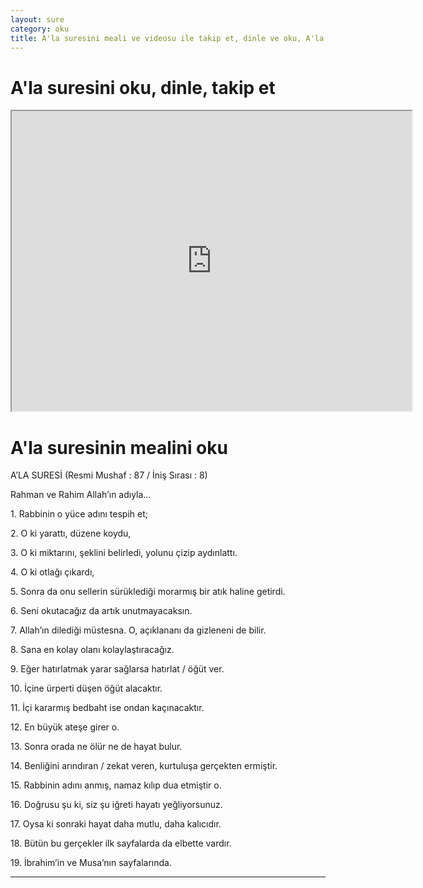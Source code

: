 ```yaml
---
layout: sure
category: oku
title: A'la suresini meali ve videosu ile takip et, dinle ve oku, A'la dinle, A'la meali.
---
```


<div class="container">
  <div class="row">
    <div class="col-lg-12">
      <h1>A'la suresini oku, dinle, takip et</h1>
      <div class="div-youtube-embed">
        <iframe width="640" height="480" src="https://www.youtube.com/embed/">frameborder="0" allowfullscreen></iframe>
      </div>
    </div>
  </div>

  <div class="row">
    <div class="col-lg-12">
      <h1>A'la suresinin mealini oku</h1>
      <div><p>A’LA SURESİ (Resmi Mushaf : 87 / İniş Sırası : 8)</p><p>Rahman ve Rahim Allah’ın adıyla…</p><p></p><p></p><p>1. Rabbinin o yüce adını tespih et;</p><p></p><p></p><p>2. O ki yarattı, düzene koydu,</p><p></p><p></p><p>3. O ki miktarını, şeklini belirledi, yolunu çizip aydınlattı.</p><p></p><p></p><p>4. O ki otlağı çıkardı,</p><p></p><p></p><p>5. Sonra da onu sellerin sürüklediği morarmış bir atık haline getirdi.</p><p></p><p></p><p>6. Seni okutacağız da artık unutmayacaksın.</p><p></p><p></p><p>7. Allah’ın dilediği müstesna. O, açıklananı da gizleneni de bilir.</p><p></p><p></p><p>8. Sana en kolay olanı kolaylaştıracağız.</p><p></p><p></p><p>9. Eğer hatırlatmak yarar sağlarsa hatırlat / öğüt ver.</p><p></p><p></p><p>10. İçine ürperti düşen öğüt alacaktır.</p><p></p><p></p><p>11. İçi kararmış bedbaht ise ondan kaçınacaktır.</p><p></p><p></p><p>12. En büyük ateşe girer o.</p><p></p><p></p><p>13. Sonra orada ne ölür ne de hayat bulur.</p><p></p><p></p><p>14. Benliğini arındıran / zekat veren, kurtuluşa gerçekten ermiştir.</p><p></p><p></p><p>15. Rabbinin adını anmış, namaz kılıp dua etmiştir o.</p><p></p><p></p><p>16. Doğrusu şu ki, siz şu iğreti hayatı yeğliyorsunuz.</p><p></p><p></p><p>17. Oysa ki sonraki hayat daha mutlu, daha kalıcıdır.</p><p></p><p></p><p>18. Bütün bu gerçekler ilk sayfalarda da elbette vardır.</p><p></p><p></p><p>19. İbrahim’in ve Musa’nın sayfalarında.</p><p></p><p></p><p></p><p></p></div>
    </div>
  </div>
</div>
<hr />